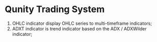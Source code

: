 # Qunity Trading System

1. OHLC indicator display OHLC series to multi-timeframe indicators;
2. ADXT indicator is trend indicator based on the ADX / ADXWilder indicator;

